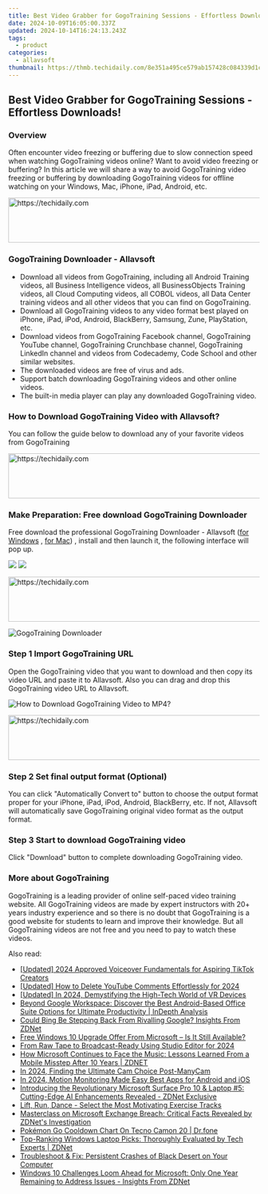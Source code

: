 ```yaml
---
title: Best Video Grabber for GogoTraining Sessions - Effortless Downloads!
date: 2024-10-09T16:05:00.337Z
updated: 2024-10-14T16:24:13.243Z
tags:
  - product
categories:
  - allavsoft
thumbnail: https://thmb.techidaily.com/8e351a495ce579ab157428c084339d1c33794d9d42c306afbe86c4e9778edcf8.jpg
---
```


## Best Video Grabber for GogoTraining Sessions - Effortless Downloads!

### Overview

Often encounter video freezing or buffering due to slow connection speed when watching GogoTraining videos online? Want to avoid video freezing or buffering? In this article we will share a way to avoid GogoTraining video freezing or buffering by downloading GogoTraining videos for offline watching on your Windows, Mac, iPhone, iPad, Android, etc.

<!-- affiliate ads begin -->
<a href="https://unicoeye.pxf.io/c/5597632/2134240/18498" target="_top" id="2134240">
  <img src="//a.impactradius-go.com/display-ad/18498-2134240" border="0" alt="https://techidaily.com" width="540" height="90"/>
</a>
<img height="0" width="0" src="https://unicoeye.pxf.io/i/5597632/2134240/18498" style="position:absolute;visibility:hidden;" border="0" />
<!-- affiliate ads end -->

### GogoTraining Downloader - Allavsoft

* Download all videos from GogoTraining, including all Android Training videos, all Business Intelligence videos, all BusinessObjects Training videos, all Cloud Computing videos, all COBOL videos, all Data Center training videos and all other videos that you can find on GogoTraining.
* Download all GogoTraining videos to any video format best played on iPhone, iPad, iPod, Android, BlackBerry, Samsung, Zune, PlayStation, etc.
* Download videos from GogoTraining Facebook channel, GogoTraining YouTube channel, GogoTraining Crunchbase channel, GogoTraining LinkedIn channel and videos from Codecademy, Code School and other similar websites.
* The downloaded videos are free of virus and ads.
* Support batch downloading GogoTraining videos and other online videos.
* The built-in media player can play any downloaded GogoTraining video.

### How to Download GogoTraining Video with Allavsoft?

You can follow the guide below to download any of your favorite videos from GogoTraining

<!-- affiliate ads begin -->
<a href="https://appsumo.8odi.net/c/5597632/2137412/7443" target="_top" id="2137412">
  <img src="//a.impactradius-go.com/display-ad/7443-2137412" border="0" alt="https://techidaily.com" width="728" height="90"/>
</a>
<img height="0" width="0" src="https://appsumo.8odi.net/i/5597632/2137412/7443" style="position:absolute;visibility:hidden;" border="0" />
<!-- affiliate ads end -->

### Make Preparation: Free download GogoTraining Downloader

Free download the professional GogoTraining Downloader - Allavsoft ([for Windows](https://tools.techidaily.com/allavsoft/products/) , [for Mac](https://tools.techidaily.com/allavsoft/products/)) , install and then launch it, the following interface will pop up.

[![](https://www.allavsoft.com/how-to/../images/how-to/free-download-win.jpg)](https://tools.techidaily.com/allavsoft/products/) [![](https://www.allavsoft.com/how-to/../images/how-to/free-download-mac.jpg)](https://tools.techidaily.com/allavsoft/products/)

<!-- affiliate ads begin -->
<a href="https://aligracehair.sjv.io/c/5597632/1938682/19272" target="_top" id="1938682">
  <img src="//a.impactradius-go.com/display-ad/19272-1938682" border="0" alt="https://techidaily.com" width="728" height="90"/>
</a>
<img height="0" width="0" src="https://aligracehair.sjv.io/i/5597632/1938682/19272" style="position:absolute;visibility:hidden;" border="0" />
<!-- affiliate ads end -->

![GogoTraining Downloader](https://www.allavsoft.com/how-to/../images/allavsoft/screen-shot-600.jpg)

### Step 1 Import GogoTraining URL

Open the GogoTraining video that you want to download and then copy its video URL and paste it to Allavsoft. Also you can drag and drop this GogoTraining video URL to Allavsoft.

![How to Download GogoTraining Video to MP4?](https://www.allavsoft.com/how-to/../images/how-to/download-rtmp-video/download-rtmp-video.jpg)

<!-- affiliate ads begin -->
<a href="https://ephamedtechinc.pxf.io/c/5597632/2137224/26400" target="_top" id="2137224">
  <img src="//a.impactradius-go.com/display-ad/26400-2137224" border="0" alt="https://techidaily.com" width="728" height="90"/>
</a>
<img height="0" width="0" src="https://ephamedtechinc.pxf.io/i/5597632/2137224/26400" style="position:absolute;visibility:hidden;" border="0" />
<!-- affiliate ads end -->

### Step 2 Set final output format (Optional)

You can click "Automatically Convert to" button to choose the output format proper for your iPhone, iPad, iPod, Android, BlackBerry, etc. If not, Allavsoft will automatically save GogoTraining original video format as the output format.

### Step 3 Start to download GogoTraining video

Click "Download" button to complete downloading GogoTraining video.

### More about GogoTraining

GogoTraining is a leading provider of online self-paced video training website. All GogoTraining videos are made by expert instructors with 20+ years industry experience and so there is no doubt that GogoTraining is a good website for students to learn and improve their knowledge. But all GogoTraining videos are not free and you need to pay to watch these videos.

<ins class="adsbygoogle"
     style="display:block"
     data-ad-format="autorelaxed"
     data-ad-client="ca-pub-7571918770474297"
     data-ad-slot="1223367746"></ins>

<ins class="adsbygoogle"
     style="display:block"
     data-ad-client="ca-pub-7571918770474297"
     data-ad-slot="8358498916"
     data-ad-format="auto"
     data-full-width-responsive="true"></ins>

<span class="atpl-alsoreadstyle">Also read:</span>
<div><ul>
<li><a href="https://tiktok-clips.techidaily.com/updated-2024-approved-voiceover-fundamentals-for-aspiring-tiktok-creators/"><u>[Updated] 2024 Approved Voiceover Fundamentals for Aspiring TikTok Creators</u></a></li>
<li><a href="https://eaxpv-info.techidaily.com/updated-how-to-delete-youtube-comments-effortlessly-for-2024/"><u>[Updated] How to Delete YouTube Comments Effortlessly for 2024</u></a></li>
<li><a href="https://article-files.techidaily.com/updated-in-2024-demystifying-the-high-tech-world-of-vr-devices/"><u>[Updated] In 2024, Demystifying the High-Tech World of VR Devices</u></a></li>
<li><a href="https://win-superb.techidaily.com/beyond-google-workspace-discover-the-best-android-based-office-suite-options-for-ultimate-productivity-indepth-analysis/"><u>Beyond Google Workspace: Discover the Best Android-Based Office Suite Options for Ultimate Productivity | InDepth Analysis</u></a></li>
<li><a href="https://win-superb.techidaily.com/could-bing-be-stepping-back-from-rivalling-google-insights-from-zdnet/"><u>Could Bing Be Stepping Back From Rivalling Google? Insights From ZDNet</u></a></li>
<li><a href="https://win-superb.techidaily.com/free-windows-10-upgrade-offer-from-microsoft-is-it-still-available/"><u>Free Windows 10 Upgrade Offer From Microsoft – Is It Still Available?</u></a></li>
<li><a href="https://youtube-docs.techidaily.com/raw-tape-to-broadcast-ready-using-studio-editor-for-2024/"><u>From Raw Tape to Broadcast-Ready Using Studio Editor for 2024</u></a></li>
<li><a href="https://win-superb.techidaily.com/how-microsoft-continues-to-face-the-music-lessons-learned-from-a-mobile-misstep-after-10-years-zdnet/"><u>How Microsoft Continues to Face the Music: Lessons Learned From a Mobile Misstep After 10 Years | ZDNET</u></a></li>
<li><a href="https://screen-capture.techidaily.com/in-2024-finding-the-ultimate-cam-choice-post-manycam/"><u>In 2024, Finding the Ultimate Cam Choice Post-ManyCam</u></a></li>
<li><a href="https://smart-video-editing.techidaily.com/in-2024-motion-monitoring-made-easy-best-apps-for-android-and-ios/"><u>In 2024, Motion Monitoring Made Easy Best Apps for Android and iOS</u></a></li>
<li><a href="https://win-superb.techidaily.com/introducing-the-revolutionary-microsoft-surface-pro-10-and-laptop-5-cutting-edge-ai-enhancements-revealed-zdnet-exclusive/"><u>Introducing the Revolutionary Microsoft Surface Pro 10 & Laptop #5: Cutting-Edge AI Enhancements Revealed - ZDNet Exclusive</u></a></li>
<li><a href="https://extra-tips.techidaily.com/lift-run-dance-select-the-most-motivating-exercise-tracks/"><u>Lift, Run, Dance - Select the Most Motivating Exercise Tracks</u></a></li>
<li><a href="https://win-superb.techidaily.com/masterclass-on-microsoft-exchange-breach-critical-facts-revealed-by-zdnets-investigation/"><u>Masterclass on Microsoft Exchange Breach: Critical Facts Revealed by ZDNet's Investigation</u></a></li>
<li><a href="https://android-pokemon-go.techidaily.com/pokemon-go-cooldown-chart-on-tecno-camon-20-drfone-by-drfone-virtual-android/"><u>Pokémon Go Cooldown Chart On Tecno Camon 20 | Dr.fone</u></a></li>
<li><a href="https://win-superb.techidaily.com/top-ranking-windows-laptop-picks-thoroughly-evaluated-by-tech-experts-zdnet/"><u>Top-Ranking Windows Laptop Picks: Thoroughly Evaluated by Tech Experts | ZDNet</u></a></li>
<li><a href="https://win-able.techidaily.com/troubleshoot-and-fix-persistent-crashes-of-black-desert-on-your-computer/"><u>Troubleshoot & Fix: Persistent Crashes of Black Desert on Your Computer</u></a></li>
<li><a href="https://win-superb.techidaily.com/windows-10-challenges-loom-ahead-for-microsoft-only-one-year-remaining-to-address-issues-insights-from-zdnet/"><u>Windows 10 Challenges Loom Ahead for Microsoft: Only One Year Remaining to Address Issues - Insights From ZDNet</u></a></li>
</ul></div>

